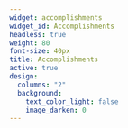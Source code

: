 ```yaml
---
widget: accomplishments
widget_id: Accomplishments
headless: true
weight: 80
font-size: 40px
title: Accomplishments
active: true
design:
  columns: "2"
  background:
    text_color_light: false
    image_darken: 0
---
```

